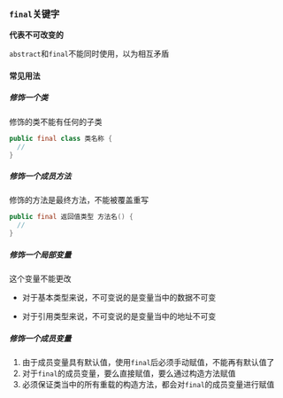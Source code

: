 ### `final`关键字



**代表不可改变的**

`abstract`和`final`不能同时使用，以为相互矛盾



#### 常见用法

##### 修饰一个类

修饰的类不能有任何的子类

```java
public final class 类名称 {
  //
}
```



##### 修饰一个成员方法

修饰的方法是最终方法，不能被覆盖重写

```java
public final 返回值类型 方法名() {
  //
}
```



##### 修饰一个局部变量

这个变量不能更改

- 对于基本类型来说，不可变说的是变量当中的数据不可变

- 对于引用类型来说，不可变说的是变量当中的地址不可变



##### 修饰一个成员变量

1. 由于成员变量具有默认值，使用`final`后必须手动赋值，不能再有默认值了
2. 对于`final`的成员变量，要么直接赋值，要么通过构造方法赋值
3. 必须保证类当中的所有重载的构造方法，都会对`final`的成员变量进行赋值

